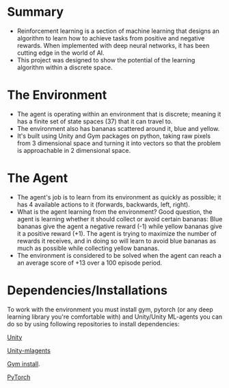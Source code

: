 # Summary
 - Reinforcement learning is a section of machine learning that designs an algorithm to learn how to achieve tasks from positive and negative rewards. When implemented with deep neural networks, it has been cutting edge in the world of AI. 
 - This project was designed to show the potential of the learning algorithm within a discrete space.

# The Environment
- The agent is operating within an environment that is discrete; meaning it has a finite set of state spaces (37) that it can travel to. 
- The environment also has bananas scattered around it, blue and yellow.
- It's built using Unity and Gym packages on python, taking raw pixels from 3 dimensional space and turning it into vectors so that the problem is approachable in 2 dimensional space.

# The Agent
- The agent's job is to learn from its environment as quickly as possible; it has 4 available actions to it (forwards, backwards, left, right).
- What is the agent learning from the environment? Good question, the agent is learning whether it should collect or avoid certain bananas: Blue bananas give the agent a negative reward (-1) while yellow bananas give it a positive reward (+1). The agent is trying to maximize the number of rewards it receives, and in doing so will learn to avoid blue bananas as much as possible while collecting yellow bananas.
- The environment is considered to be solved when the agent can reach a an average score of +13 over a 100 episode period.


# Dependencies/Installations
To work with the environment you must install gym, pytorch (or any deep learning library you're comfortable with) and Unity/Unity ML-agents you can do so by using following repositories to install dependencies:

[Unity](https://unity3d.com/get-unity/download)

[Unity-mlagents](https://github.com/Unity-Technologies/ml-agents/blob/main/docs/Readme.md)

[Gym install](https://github.com/openai/gym).

[PyTorch](https://pytorch.org/)

